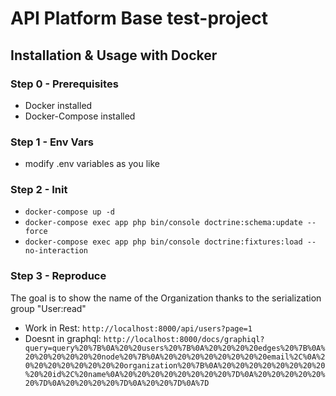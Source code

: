 # API Platform Base test-project

## Installation & Usage with Docker

### Step 0 - Prerequisites
- Docker installed
- Docker-Compose installed

### Step 1 - Env Vars
- modify .env variables as you like

### Step 2 - Init
- `docker-compose up -d`
- `docker-compose exec app php bin/console doctrine:schema:update --force`
- `docker-compose exec app php bin/console doctrine:fixtures:load --no-interaction`

### Step 3 - Reproduce
The goal is to show the name of the Organization thanks to the serialization group "User:read"


- Work in Rest:  `http://localhost:8000/api/users?page=1`
- Doesnt in graphql: `http://localhost:8000/docs/graphiql?query=query%20%7B%0A%20%20users%20%7B%0A%20%20%20%20edges%20%7B%0A%20%20%20%20%20%20node%20%7B%0A%20%20%20%20%20%20%20%20email%2C%0A%20%20%20%20%20%20%20%20organization%20%7B%0A%20%20%20%20%20%20%20%20%20%20id%2C%20name%0A%20%20%20%20%20%20%20%20%7D%0A%20%20%20%20%20%20%7D%0A%20%20%20%20%7D%0A%20%20%7D%0A%7D`